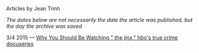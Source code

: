Articles by Jean Trinh

*The dates below are not necessarily the date the article was published, but the day the archive was saved*

3/4 2015 — [Why You Should Be Watching \" the jinx,\" hbo\'s true crime docuseries](https://web.archive.org/web/20150304220550/http://gothamist.com/2015/03/04/hbo_jinx_durst.php)  
